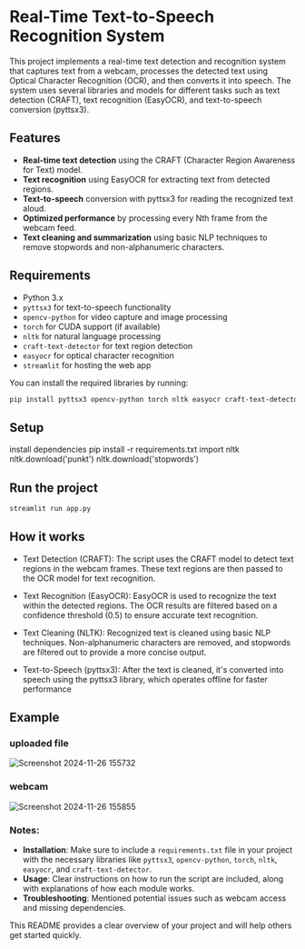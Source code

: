 # Real-Time Text-to-Speech Recognition System

This project implements a real-time text detection and recognition system that captures text from a webcam, processes the detected text using Optical Character Recognition (OCR), and then converts it into speech. The system uses several libraries and models for different tasks such as text detection (CRAFT), text recognition (EasyOCR), and text-to-speech conversion (pyttsx3).

## Features

- **Real-time text detection** using the CRAFT (Character Region Awareness for Text) model.
- **Text recognition** using EasyOCR for extracting text from detected regions.
- **Text-to-speech** conversion with pyttsx3 for reading the recognized text aloud.
- **Optimized performance** by processing every Nth frame from the webcam feed.
- **Text cleaning and summarization** using basic NLP techniques to remove stopwords and non-alphanumeric characters.

## Requirements

- Python 3.x
- `pyttsx3` for text-to-speech functionality
- `opencv-python` for video capture and image processing
- `torch` for CUDA support (if available)
- `nltk` for natural language processing
- `craft-text-detector` for text region detection
- `easyocr` for optical character recognition
- `streamlit` for hosting the web app

You can install the required libraries by running:

```bash
pip install pyttsx3 opencv-python torch nltk easyocr craft-text-detector
```
## Setup

install dependencies
pip install -r requirements.txt
import nltk
nltk.download('punkt')
nltk.download('stopwords')

## Run the project

```bash
streamlit run app.py
```


## How it works
- Text Detection (CRAFT): The script uses the CRAFT model to detect text regions in the webcam frames. These text regions are then passed to the OCR model for text recognition.

- Text Recognition (EasyOCR): EasyOCR is used to recognize the text within the detected regions. The OCR results are filtered based on a confidence threshold (0.5) to ensure accurate text recognition.

- Text Cleaning (NLTK): Recognized text is cleaned using basic NLP techniques. Non-alphanumeric characters are removed, and stopwords are filtered out to provide a more concise output.

- Text-to-Speech (pyttsx3): After the text is cleaned, it's converted into speech using the pyttsx3 library, which operates offline for faster performance

## Example

### uploaded file
![Screenshot 2024-11-26 155732](https://github.com/user-attachments/assets/c4d860eb-0567-4596-b337-94d78ccd7aea)
### webcam
![Screenshot 2024-11-26 155855](https://github.com/user-attachments/assets/f963fe34-d1fe-4fa9-ab0f-4a418474727d)


### Notes:
- **Installation**: Make sure to include a `requirements.txt` file in your project with the necessary libraries like `pyttsx3`, `opencv-python`, `torch`, `nltk`, `easyocr`, and `craft-text-detector`.
- **Usage**: Clear instructions on how to run the script are included, along with explanations of how each module works.
- **Troubleshooting**: Mentioned potential issues such as webcam access and missing dependencies.

This README provides a clear overview of your project and will help others get started quickly.


